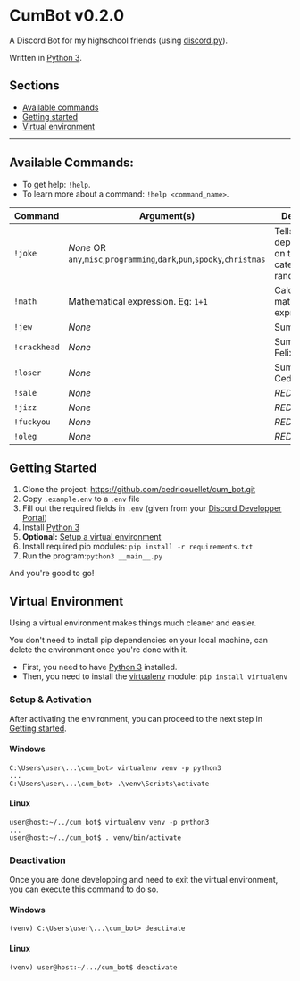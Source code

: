 # CumBot v0.2.0

A Discord Bot for my highschool friends (using [discord.py](https://pypi.org/project/discord.py/)).

Written in [Python 3](https://www.python.org/downloads/).

## Sections
- [Available commands](#available-commands)
- [Getting started](#getting-started)
- [Virtual environment](#virtual-environment)

---

## Available Commands:

- To get help: `!help`.
- To learn more about a command: `!help <command_name>`.

| Command      | Argument(s)                                                            | Definition                                              |
|--------------|------------------------------------------------------------------------|---------------------------------------------------------|
| `!joke`      | *None* OR `any`,`misc`,`programming`,`dark`,`pun`,`spooky`,`christmas` | Tells a joke depending on the category or a random one. |                                       
| `!math`      | Mathematical expression. Eg: `1+1`                                     | Calculate a mathematical expression.                    |
| `!jew`       | *None*                                                                 | Summon Eli.                                             |
| `!crackhead` | *None*                                                                 | Summon Felix.                                           |
| `!loser`     | *None*                                                                 | Summon Cedric.                                          |
| `!sale`      | *None*                                                                 | *REDACTED*                                              |
| `!jizz`      | *None*                                                                 | *REDACTED*                                              |
| `!fuckyou`   | *None*                                                                 | *REDACTED*                                              |
| `!oleg`      | *None*                                                                 | *REDACTED*                                              |

## Getting Started
1. Clone the project: https://github.com/cedricouellet/cum_bot.git
2. Copy `.example.env` to a `.env` file
3. Fill out the required fields in `.env` (given from your [Discord Developper Portal](https://discord.com/developers/applications))
4. Install [Python 3](https://www.python.org/downloads/)
5. **Optional:** [Setup a virtual environment](#virtual-environment)
6. Install required pip modules: `pip install -r requirements.txt`
7. Run the program:`python3 __main__.py`

And you're good to go!

## Virtual Environment

Using a virtual environment makes things much cleaner and easier.

You don't need to install pip dependencies on your local machine, can delete the environment once you're done with it.

- First, you need to have [Python 3](https://www.python.org/downloads/) installed.
- Then, you need to install the [virtualenv](https://pypi.org/project/virtualenv/) module: `pip install virtualenv`

### Setup & Activation

After activating the environment, you can proceed to the next step in [Getting started](#getting-started).

#### Windows
```shell
C:\Users\user\...\cum_bot> virtualenv venv -p python3
...
C:\Users\user\...\cum_bot> .\venv\Scripts\activate
```

#### Linux
```shell
user@host:~/../cum_bot$ virtualenv venv -p python3
...
user@host:~/../cum_bot$ . venv/bin/activate
```
### Deactivation

Once you are done developping and need to exit the virtual environment, you can execute this command to do so.

#### Windows
```shell
(venv) C:\Users\user\...\cum_bot> deactivate
```

#### Linux
```shell
(venv) user@host:~/.../cum_bot$ deactivate
```